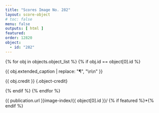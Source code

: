 ```yaml
---
title: "Scores Image No. 282"
layout: score-object
# toc: false
menu: false
outputs: [ html ]
featured: 
order: 12820
object:
  - id: "282"
---
```


{% for obj in objects.object_list %}
{% if obj.id == object[0].id %}

{{ obj.extended_caption | replace: "¶", "\n\n" }}

{{ obj.credit }} {.object-credit}

{% endif %}
{% endfor %}

<div class="object-credit object-url is-print-only">

{{ publication.url }}image-index/{{ object[0].id }}/ {% if featured %}*{% endif %}

</div>
